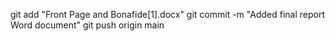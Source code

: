 git add "Front Page and Bonafide[1].docx"
git commit -m "Added final report Word document"
git push origin main

